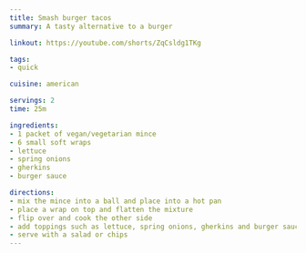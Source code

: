 ```yaml
---
title: Smash burger tacos
summary: A tasty alternative to a burger

linkout: https://youtube.com/shorts/ZqCsldg1TKg

tags:
- quick

cuisine: american

servings: 2
time: 25m

ingredients:
- 1 packet of vegan/vegetarian mince
- 6 small soft wraps 
- lettuce
- spring onions
- gherkins 
- burger sauce

directions:
- mix the mince into a ball and place into a hot pan
- place a wrap on top and flatten the mixture
- flip over and cook the other side
- add toppings such as lettuce, spring onions, gherkins and burger sauce
- serve with a salad or chips
---
```

